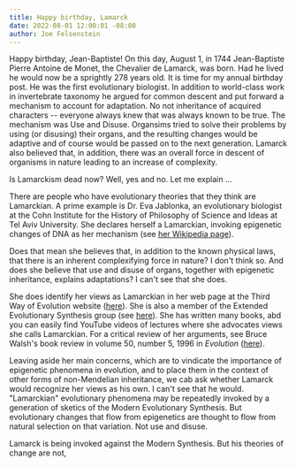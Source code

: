 ```yaml
---
title: Happy birthday, Lamarck
date: 2022-08-01 12:00:01 -08:00
author: Joe Felsenstein
---
```


Happy birthday, Jean-Baptiste!  On this day, August 1, in 1744 Jean-Baptiste Pierre Antoine de Monet, the Chevalier de Lamarck, was born.  Had he lived he would now be a sprightly 
278 years old.  It is time for my annual birthday post.  He was the first evolutionary biologist.  In addition to world-class work in invertebrate taxonomy he argued for common descent and put forward a mechanism to account for adaptation.  No not inheritance of acquired characters -- everyone always knew that was always known to be true.  The mechanism was Use and Disuse. Organsims tried to solve their problems by using (or disusing) their organs, and the resulting changes would be adaptive and of course would be passed on to the next generation.  Lamarck also believed that,
in addition, there was an overall force in descent of organisms in nature leading to an increase of complexity.

Is Lamarckism dead now?  Well, yes and no.  Let me explain ...

<!--more-->

There are people who have evolutionary theories that they think are Lamarckian.  A prime example is Dr. Eva Jablonka, an evolutionary biologist at the Cohn Institute for the History of Philosophy of Science and Ideas at Tel Aviv University. 
She declares herself a Lamarckian, invoking epigenetic changes of DNA as her mechanism (see <a href="https://en.wikipedia.org/wiki/Eva_Jablonka">her Wikipedia page</a>).  

Does that mean she believes that, in addition to the known physical laws, that there is an inherent complexifying force in nature?  I don't think so.  And does she believe that use and disuse of organs, together with epigenetic inheritance, explains adaptations?  I can't see that she does.
  
She does identify her views as Lamarckian in her web page at the Third Way of Evolution website (<a href="https://www.thethirdwayofevolution.com/people/view/eva-jablonka">here</a>).  She is also a member of the Extended Evolutionary Synthesis group (see <a href="https://extendedevolutionarysynthesis.com/person/eva-jablonka/">here</a>).  She has written many books, abd you can easily find YouTube videos of lectures where she advocates views she calls Lamarckian. For a critical review of her arguments, see Bruce Walsh's book review in volume 50, number 5, 1996 in <em>Evolution</em> (<a href="https://onlinelibrary.wiley.com/doi/epdf/10.1111/j.1558-5646.1996.tb03600.x">here</a>).

Leaving aside her main concerns, which are to vindicate the importance of epigenetic phenomena in evolution, and to place them in the context of other forms of non-Mendelian inheritance, we cab ask whether Lamarck would recognize her views as his own.  I can't see that he would.  "Lamarckian" evolutionary phenomena may be repeatedly invoked by a generation of sketics of the Modern Evolutionary Synthesis.  But evolutionary changes that flow from epigenetics are thought to flow from natural selection on that variation. Not use and disuse.

Lamarck is being invoked against the Modern Synthesis.  But his theories of change are not,
